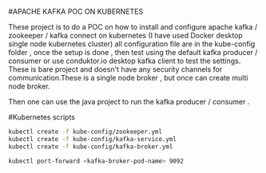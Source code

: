 #APACHE KAFKA POC ON KUBERNETES

These project is to do a POC on how to install and configure apache kafka / zookeeper / kafka connect on kubernetes (I have used Docker desktop single node kubernetes cluster) all configuration file are in the kube-config folder , once the setup is done , then test using the default kafka producer / consumer or use conduktor.io desktop kafka client to test the settings. These is bare project and doesn't have any security channels for communication.These is a single node broker , but once can create multi node broker.

Then one can use the java project to run the kafka producer / consumer .

#Kubernetes scripts
```bash
kubectl create -f kube-config/zookeeper.yml
kubectl create -f kube-config/kafka-service.yml
kubectl create -f kube-config/kafka-broker.yml

kubectl port-forward <kafka-broker-pod-name> 9092
